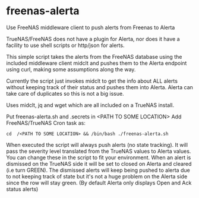 # freenas-alerta
Use FreeNAS middleware client to push alerts from Freenas to Alerta


TrueNAS/FreeNAS does not have a plugin for Alerta, nor does it have a facility to use shell scripts or http/json for alerts.

This simple script takes the alerts from the FreeNAS database using the included middleware client midclt and pushes them to the Alerta endpoint using curl, making some assumptions along the way.

Currently the script just invokes midclt to get the info about ALL alerts without keeping track of their status and pushes them into Alerta. Alerta can take care of duplicates so this is not a big issue. 

Uses midclt, jq and wget which are all included on a TrueNAS install.


Put freenas-alerta.sh and .secrets in \<PATH TO SOME LOCATION\>
Add FreeNAS/TrueNAS Cron task as:

```cd  /<PATH TO SOME LOCATION> && /bin/bash ./freenas-alerta.sh```

 
When executed the script will always push alerts (no state tracking). It will pass the severity level translated from the TrueNAS values to Alerta values. You can change these in the script to fit your environment. When an alert is dismissed on the TrueNAS side it will be set to closed on Alerta and cleared (i.e turn GREEN). The dismissed alerts will keep being pushed to alerta due to not keeping track of state but it's not a huge problem on the Alerta side since the row will stay green. (By default Alerta only displays Open and Ack status alerts)
